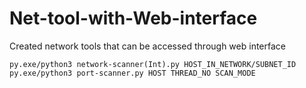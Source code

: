 # Net-tool-with-Web-interface
Created network tools that can be accessed through web interface

`py.exe/python3 network-scanner(Int).py HOST_IN_NETWORK/SUBNET_ID`
`py.exe/python3 port-scanner.py HOST THREAD_NO SCAN_MODE`